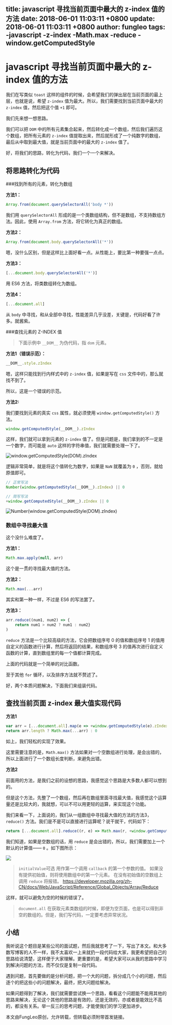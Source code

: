 title: javascript 寻找当前页面中最大的 z-index 值的方法
date: 2018-06-01 11:03:11 +0800
update: 2018-06-01 11:03:11 +0800
author: fungleo
tags:
    -javascript
    -z-index
    -Math.max
    -reduce
    -window.getComputedStyle
---

# javascript 寻找当前页面中最大的 z-index 值的方法

我们在写类似 `toast` 这样的组件的时候，会希望我们的弹出层在当前页面的最上层，也就是说，希望 `z-index` 值为最大。所以，我们需要找到当前页面中最大的 `z-index` 值，然后把这个值 `+1` 即可。

我们先来想一想思路。

我们可以把 `DOM` 中的所有元素集合起来，然后转化成一个数组，然后我们遍历这个数组，把所有元素的 `z-index` 值提取出来，然后就形成了一个纯数字的数组，最后从中取到最大值，就是当前页面中的最大的 `z-index` 值了。

好，将我们的思路，转化为代码，我们一个一个来解决。

## 将思路转化为代码

###找到所有的元素，转化为数组

**方法1：**

```js
Array.from(document.querySelectorAll('body *'))
```

我们用 `querySelectorAll` 形成的是一个类数组结构，但不是数组，不支持数组方法。因此，使用 `Array.from` 方法，将它转化为真正的数组。

**方法2：**

```js
Array.from(document.body.querySelectorAll('*'))
```

嗯，没什么区别，但是这样比上面好看一点。从性能上，要比第一种要强一点点。

**方法3：**

```js
[...document.body.querySelectorAll('*')]
```

用 ES6 方法，将类数组转化为数组。

**方法4：**

```js
[...document.all]
```

从 `body` 中寻找，和从全部中寻找，性能差异几乎没差，关键是，代码好看了许多。就酱紫。

###查找元素的 Z-INDEX 值

> 下面示例中 `__DOM__` 为伪代码，指 `dom` 元素。

**方法1（错误示范）：**

```js
__DOM__.style.zIndex
```

嗯，这样只能找到行内样式中的 `z-index` 值，如果是写在 `css` 文件中的，那么就找不到了。

所以，这是一个错误的示范。

**方法2:**

我们要找到元素的真实 `css` 属性，就必须使用 `window.getComputedStyle()` 方法。

```js
window.getComputedStyle(__DOM__).zIndex
```

这样，我们就可以拿到元素的 `z-index` 值了。但是问题是，我们拿到的不一定是一个数字，而可能是 `auto` 这样的字符串值，我们就需要处理一下了。

![window.getComputedStyle(__DOM__).zIndex](https://img-blog.csdn.net/2018060109552636?watermark/2/text/aHR0cHM6Ly9ibG9nLmNzZG4ubmV0L0Z1bmdMZW8=/font/5a6L5L2T/fontsize/400/fill/I0JBQkFCMA==/dissolve/70)

逻辑非常简单，就是将这个值转化为数字，如果是 `NaN` 就覆盖为 `0` ，否则，就给原值即可。

```js
// 正常写法
Number(window.getComputedStyle(__DOM__).zIndex) || 0

// 简写写法
+window.getComputedStyle(__DOM__).zIndex || 0
```

![Number(window.getComputedStyle(__DOM__).zIndex)](https://img-blog.csdn.net/20180601095723430?watermark/2/text/aHR0cHM6Ly9ibG9nLmNzZG4ubmV0L0Z1bmdMZW8=/font/5a6L5L2T/fontsize/400/fill/I0JBQkFCMA==/dissolve/70)

### 数组中寻找最大值

这个没什么难度了。

**方法1：**

```js
Math.max.apply(null, arr)
```

这个是一贯的寻找最大值的方法。

**方法2：**

```js
Math.max(...arr)
```

其实和第一种一样，不过是 ES6 的写法罢了。

**方法3：**

```js
arr.reduce((num1, num2) => {
    return num1 > num2 ? num1 : num2}
)
```

`reduce` 方法是一个比较高级的方法，它会把数组序号 0 的值和数组序号 1 的值用自定义的函数进行计算，然后将返回的结果，和数组序号 3 的值再次进行自定义函数的计算，直到数组里的每一个值都计算完成。

上面的代码就是一个简单的对比函数。

至于其他 `for` 循环，以及排序方法就不赘述了。

好，两个本质问题解决，下面我们来组装代码。

## 查找当前页面 z-index 最大值实现代码

**方法1**

```js
var arr = [...document.all].map(e => +window.getComputedStyle(e).zIndex || 0)
return arr.length ? Math.max(...arr) : 0
```

如上，我们轻松的实现了效果。

这里需要注意的是，`Math.max()` 方法如果对一个空数组进行处理，是会出错的，所以上面进行了一个数组长度判断，来避免出错。

**方法2**

前面用的方法，是我们之前的设想的思路，我感觉这个思路是大多数人都可以想到的。

但是这个方法，先整了一个数组，然后再在数组里面寻找最大值，我感觉这个运算量还是比较大的，我就想，可以不可以用更轻的运算，来实现这个功能。

我们来看一下，上面说的，我们从一组数组中寻找最大值的方法的方法3，`reduce()` 方法。我们是不是可以直接进行运算呢？说干就干，代码如下：

```js
return [...document.all].reduce((r, e) => Math.max(r, +window.getComputedStyle(e).zIndex || 0), 0)
```

我们知道，如果是空数组的话，用 `reduce` 是会出错的，所以，我们需要加上一个默认的计算值—— `0` 。如下图所示：

![](https://raw.githubusercontent.com/fengcms/articles/master/image/2e/1ccd6922dd9daff54ed22b8867ecaf.png)
>`initialValue`可选
>用作第一个调用 `callback` 的第一个参数的值。 如果没有提供初始值，则将使用数组中的第一个元素。 在没有初始值的空数组上调用 `reduce` 将报错。
>https://developer.mozilla.org/zh-CN/docs/Web/JavaScript/Reference/Global_Objects/Array/Reduce

这样，就可以避免为空的时候的错误了。

>`document.all` 在获取元素类数组的时候，即便为空页面，也是可以得到非空的数组的。但是，我们写代码，一定要考虑异常状况。

## 小结

我听说这个题目是某些公司的面试题，然后我就思考了一下，写出了本文。和大多数写博客的人不一样，我不太喜欢一上来就扔一段代码给大家，我更希望把自己的思路给说清楚，这样便于大家理解。更重要的是，希望大家可以从我的思路中学习到解决问题的方法，而不仅仅是复制一段代码。

遇到问题，首先要做的是分析问题，把一个大的问题，拆分成几个小的问题，然后逐个的把这些小的问题解决，最终，把大问题给解决。

如果问题得到了解决，我们就需要尝试换一个思路，看看这个问题能不能用其他的思路来解决，无论这个其他的思路是有效的，还是无效的，亦或者是能效比不高的，都没有关系。举一反三的思考问题，才能使我们的学习更加进步。

本文由FungLeo原创，允许转载，但转载必须附带首发链接。

